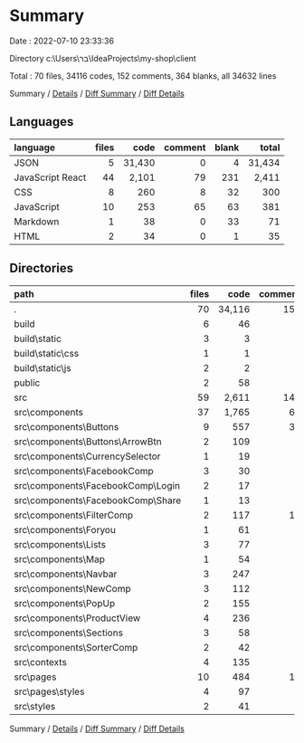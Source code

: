 # Summary

Date : 2022-07-10 23:33:36

Directory c:\\Users\\בר\\IdeaProjects\\my-shop\\client

Total : 70 files,  34116 codes, 152 comments, 364 blanks, all 34632 lines

Summary / [Details](details.md) / [Diff Summary](diff.md) / [Diff Details](diff-details.md)

## Languages
| language | files | code | comment | blank | total |
| :--- | ---: | ---: | ---: | ---: | ---: |
| JSON | 5 | 31,430 | 0 | 4 | 31,434 |
| JavaScript React | 44 | 2,101 | 79 | 231 | 2,411 |
| CSS | 8 | 260 | 8 | 32 | 300 |
| JavaScript | 10 | 253 | 65 | 63 | 381 |
| Markdown | 1 | 38 | 0 | 33 | 71 |
| HTML | 2 | 34 | 0 | 1 | 35 |

## Directories
| path | files | code | comment | blank | total |
| :--- | ---: | ---: | ---: | ---: | ---: |
| . | 70 | 34,116 | 152 | 364 | 34,632 |
| build | 6 | 46 | 4 | 1 | 51 |
| build\\static | 3 | 3 | 4 | 0 | 7 |
| build\\static\\css | 1 | 1 | 1 | 0 | 2 |
| build\\static\\js | 2 | 2 | 3 | 0 | 5 |
| public | 2 | 58 | 0 | 2 | 60 |
| src | 59 | 2,611 | 148 | 326 | 3,085 |
| src\\components | 37 | 1,765 | 64 | 194 | 2,023 |
| src\\components\\Buttons | 9 | 557 | 33 | 48 | 638 |
| src\\components\\Buttons\\ArrowBtn | 2 | 109 | 0 | 5 | 114 |
| src\\components\\CurrencySelector | 1 | 19 | 0 | 2 | 21 |
| src\\components\\FacebookComp | 3 | 30 | 1 | 6 | 37 |
| src\\components\\FacebookComp\\Login | 2 | 17 | 1 | 3 | 21 |
| src\\components\\FacebookComp\\Share | 1 | 13 | 0 | 3 | 16 |
| src\\components\\FilterComp | 2 | 117 | 12 | 18 | 147 |
| src\\components\\Foryou | 1 | 61 | 3 | 6 | 70 |
| src\\components\\Lists | 3 | 77 | 0 | 12 | 89 |
| src\\components\\Map | 1 | 54 | 2 | 5 | 61 |
| src\\components\\Navbar | 3 | 247 | 9 | 26 | 282 |
| src\\components\\NewComp | 3 | 112 | 0 | 19 | 131 |
| src\\components\\PopUp | 2 | 155 | 0 | 19 | 174 |
| src\\components\\ProductView | 4 | 236 | 0 | 17 | 253 |
| src\\components\\Sections | 3 | 58 | 0 | 11 | 69 |
| src\\components\\SorterComp | 2 | 42 | 4 | 5 | 51 |
| src\\contexts | 4 | 135 | 2 | 29 | 166 |
| src\\pages | 10 | 484 | 18 | 52 | 554 |
| src\\pages\\styles | 4 | 97 | 0 | 12 | 109 |
| src\\styles | 2 | 41 | 0 | 4 | 45 |

Summary / [Details](details.md) / [Diff Summary](diff.md) / [Diff Details](diff-details.md)